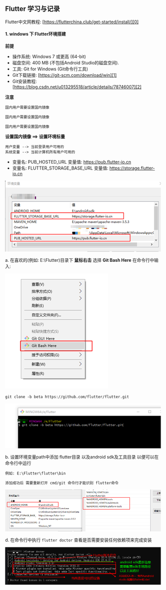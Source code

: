 ## Flutter 学习与记录

Flutter中文网教程: [https://flutterchina.club/get-started/install/][0]

#### 1. windows 下 Flutter环境搭建
**前提**
- 操作系统: Windows 7 或更高 (64-bit)
- 磁盘空间: 400 MB (不包括Android Studio的磁盘空间).
- 工具:  Git for Windows (Git命令行工具)
- Git下载链接: [https://git-scm.com/download/win][1]
- Git安装教程: [https://blog.csdn.net/u013295518/article/details/78746007][2]

**注意**

`国内用户需要设置国内镜像`

`国内用户需要设置国内镜像`

`国内用户需要设置国内镜像`

**设置国内镜像 ==> 设置环境标量**

    用户变量 --> 当前登录用户可用的
    系统变量 --> 当前计算机所有用户可用的
 - 变量名: PUB_HOSTED_URL
 变量值: https://pub.flutter-io.cn
 - 变量名: FLUTTER_STORAGE_BASE_URL
 变量值: https://storage.flutter-io.cn

 ![avatar](images/t1.png)

a. 在喜欢的(例如: E:\Flutter)目录下 **鼠标右击** 选择 **Git Bash Here** 在命令行中输入:

![avatar](images/1.png)

`git clone -b beta https://github.com/flutter/flutter.git`

![avatar](images/2.png)

b. 设置环境变量path中添加 flutter目录 以及android sdk及工具目录 以便可以在命令行中运行

    例如: E:\Flutter\flutter\bin

`添加成功后 需要重新打开 cmd/git 命令行才能识别 flutter命令`

![avatar](images/3.png)

d. 在命令行中执行 `flutter doctor` 查看是否需要安装任何依赖项来完成安装

![avatar](images/4.png)

[0]: https://flutterchina.club/get-started/install/
[1]: https://git-scm.com/download/win
[2]: https://blog.csdn.net/u013295518/article/details/78746007